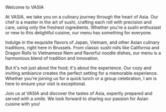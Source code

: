 Welcome to VASIA

At VASIA, we take you on a culinary journey through the heart of Asia. Our chef is a master in the art of sushi, crafting each roll with precision and care, using only the freshest ingredients. Whether you're a sushi enthusiast or new to this delightful cuisine, our menu has something for everyone.

Indulge in the exquisite flavors of Japan, Vietnam, and other Asian culinary traditions, right here in Brussels. From classic sushi rolls like California and Dragon Rolls to Vietnamese Nem and flavorful noodle dishes, our menu is a harmonious blend of tradition and innovation.

But it's not just about the food; it's about the experience. Our cozy and inviting ambiance creates the perfect setting for a memorable experience. Whether you're joining us for a quick lunch or a group celebration, I am is here to ensure your visit is exceptional.

Join us at VASIA and discover the tastes of Asia, expertly prepared and served with a smile. We look forward to sharing our passion for Asian cuisine with you!
